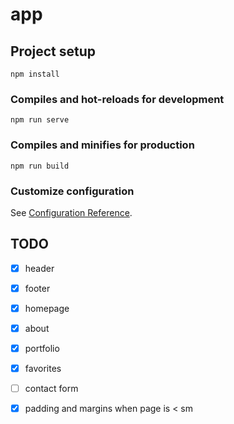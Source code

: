 # app

## Project setup
```
npm install
```

### Compiles and hot-reloads for development
```
npm run serve
```

### Compiles and minifies for production
```
npm run build
```

### Customize configuration
See [Configuration Reference](https://cli.vuejs.org/config/).



## TODO
- [x] header
- [x] footer
- [x] homepage
- [x] about
- [x] portfolio
- [x] favorites
- [ ] contact form
- [x] padding and margins when page is < sm

